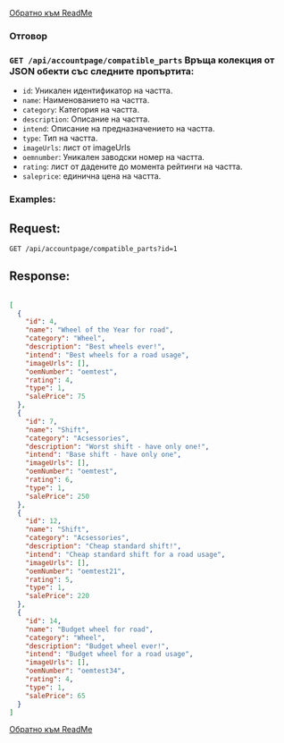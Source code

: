 [Обратно към ReadMe](/README.md)

### Отговор

### `GET /api/accountpage/compatible_parts` Връща колекция от JSON обекти със следните пропъртита:
- `id`: Уникален идентификатор на частта.
- `name`: Наименованието на частта.
- `category`: Категория на частта.
- `description`: Описание на частта.
- `intend`: Описание на предназначението на частта.
- `type`: Тип на частта.
- `imageUrls`: лист от imageUrls
- `oemnumber`: Уникален заводски номер на частта.
- `rating`: лист от дадените до момента рейтинги на частта.
- `saleprice`: единична цена на частта.

### Examples:

## Request:

```
GET /api/accountpage/compatible_parts?id=1
```

## Response:

```json
	
[
  {
    "id": 4,
    "name": "Wheel of the Year for road",
    "category": "Wheel",
    "description": "Best wheels ever!",
    "intend": "Best wheels for a road usage",
    "imageUrls": [],
    "oemNumber": "oemtest",
    "rating": 4,
    "type": 1,
    "salePrice": 75
  },
  {
    "id": 7,
    "name": "Shift",
    "category": "Acsessories",
    "description": "Worst shift - have only one!",
    "intend": "Base shift - have only one",
    "imageUrls": [],
    "oemNumber": "oemtest",
    "rating": 6,
    "type": 1,
    "salePrice": 250
  },
  {
    "id": 12,
    "name": "Shift",
    "category": "Acsessories",
    "description": "Cheap standard shift!",
    "intend": "Cheap standard shift for a road usage",
    "imageUrls": [],
    "oemNumber": "oemtest21",
    "rating": 5,
    "type": 1,
    "salePrice": 220
  },
  {
    "id": 14,
    "name": "Budget wheel for road",
    "category": "Wheel",
    "description": "Budget wheel ever!",
    "intend": "Budget wheel for a road usage",
    "imageUrls": [],
    "oemNumber": "oemtest34",
    "rating": 4,
    "type": 1,
    "salePrice": 65
  }
]

```

[Обратно към ReadMe](/README.md)